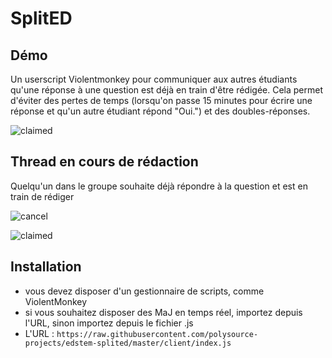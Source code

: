 # SplitED

## Démo

Un userscript Violentmonkey pour communiquer aux autres étudiants qu'une réponse à une question est déjà en train d'être rédigée.
Cela permet d'éviter des pertes de temps (lorsqu'on passe 15 minutes pour écrire une réponse et qu'un autre étudiant répond "Oui.") et des doubles-réponses.

![claimed](./unclaimed.png)

## Thread en cours de rédaction

Quelqu'un dans le groupe souhaite déjà répondre à la question et est en train de rédiger

![cancel](./cancel.png)

![claimed](./claimed.png)

## Installation

* vous devez disposer d'un gestionnaire de scripts, comme ViolentMonkey
* si vous souhaitez disposer des MaJ en temps réel, importez depuis l'URL, sinon importez depuis le fichier .js
* L'URL : `https://raw.githubusercontent.com/polysource-projects/edstem-splited/master/client/index.js`
